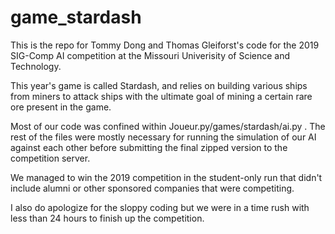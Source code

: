 # game_stardash

This is the repo for Tommy Dong and Thomas Gleiforst's code for the 2019 SIG-Comp AI competition at the Missouri Univerisity of Science and Technology.

This year's game is called Stardash, and relies on building various ships from miners to attack ships with the ultimate goal of mining a certain rare ore present in the game.

Most of our code was confined within Joueur.py/games/stardash/ai.py . The rest of the files were mostly necessary for running the simulation of our AI against each other before submitting the final zipped version to the competition server.

We managed to win the 2019 competition in the student-only run that didn't include alumni or other sponsored companies that were competiting.

I also do apologize for the sloppy coding but we were in a time rush with less than 24 hours to finish up the competition.
